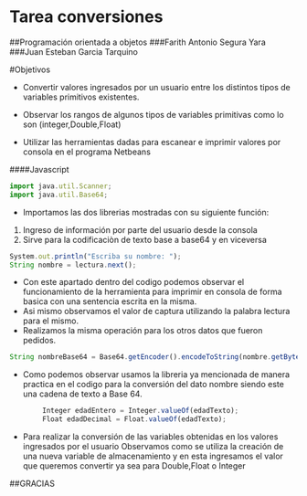 # Tarea conversiones
##Programación orientada a objetos
###Farith Antonio Segura Yara
###Juan Esteban Garcia Tarquino

#Objetivos

- Convertir valores ingresados por un usuario entre los distintos tipos de variables primitivos existentes.

- Observar los rangos de algunos tipos de variables primitivas como lo son (integer,Double,Float)

- Utilizar las herramientas dadas para escanear e imprimir valores por consola en el programa Netbeans

####Javascript

```javascript
import java.util.Scanner;
import java.util.Base64;
```
- Importamos las dos librerias mostradas con su siguiente función:
1) Ingreso de información por parte del usuario desde la consola
2) Sirve para la codificaciòn de texto base a base64 y en viceversa

```javascript
System.out.println("Escriba su nombre: ");
String nombre = lectura.next(); 
```
- Con este apartado dentro del codigo podemos observar el funcionamiento de la herramienta para imprimir en consola de forma basica con una sentencia escrita en la misma.
- Asi mismo observamos el valor de captura utilizando la palabra lectura para el mismo.
- Realizamos la misma operación para los otros datos que fueron pedidos.

```javascript
String nombreBase64 = Base64.getEncoder().encodeToString(nombre.getBytes());
```
- Como podemos observar usamos la libreria ya mencionada de manera practica en el codigo para la conversión del dato nombre siendo este una cadena de texto a Base 64.
```javascript
        Integer edadEntero = Integer.valueOf(edadTexto);
        Float edadDecimal = Float.valueOf(edadTexto);
```
- Para realizar la conversión de las variables obtenidas en los valores ingresados por el usuario Observamos como se utiliza la creación de una nueva variable de almacenamiento y en esta ingresamos el valor que queremos convertir ya sea para Double,Float o Integer

##GRACIAS
